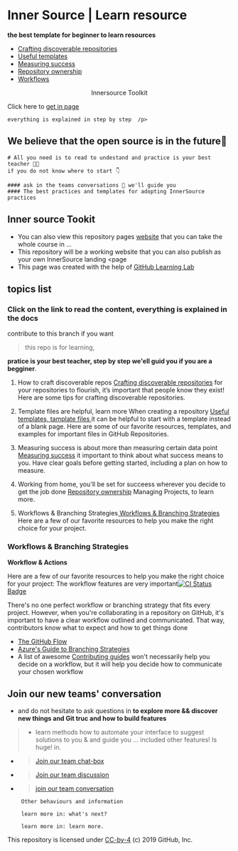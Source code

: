 # Inner Source | Learn resource
**the best template for beginner to learn resources**


  <ul>
    <li><a href="discoverable/">Crafting discoverable repositories</a></li>
    <li><a href="templates/">Useful templates</a></li>
    <li><a href="metrics/">Measuring success</a></li>
    <li><a href="repo-ownership/">Repository ownership</a></li>
   <li><a href="workflows/">Workflows</a></li>
</ul>
     <p align='center' style="italic"><frame width="50" eight="50" text="bold" bg="green">Innersource Toolkit</p>
  <p align="horizontal">Click here to <a href="https://djibal.github.io/innersource">get in page</a></p>
  

    everything is explained in step by step  /p>

## We believe that the open source is in the future🔮

    # All you need is to read to undestand and practice is your best teacher 🧑‍🏫 
    if you do not know where to start 👇
    
    #### ask in the teams conversations 💬 we'll guide you     
    #### The best practices and templates for adopting InnerSource practices


## Inner source Tookit
- You can also view this repository pages <a href="https://djibal.github.io/innersource">website</a> that you can take the whole course in ...
- This repository will be a working website that you can also publish as your own InnerSource landing <page
- This page was created with the help of <a href="https://lab.github.com/">GitHub Learning Lab</a>


## topics list 
<h3> Click on the link to read the content, everything is explained in the docs </h3>
contribute to this branch if you want

   >  this repo is for learning,
   > 
**pratice is your best teacher, step by step we'ell guid you if you are a begginer**.
 
<p>
   
1. How to craft discoverable repos <a href="discoverable/">Crafting discoverable repositories</a> for your repositories to flourish, it’s important that people know they exist! Here are some tips for crafting discoverable repositories.
> 
2. Template files are helpful, learn more When creating a repository <a href="templates/"> Useful templates, tamplate files </a> it can be helpful to start with a template instead of a blank page. Here are some of our favorite resources, templates, and examples for important files in GitHub Repositories.
> 
3. Measuring success is about more than measuring certain data point <a href="metrics/"> Measuring success</a> it important to think about what success means to you. Have clear goals before getting started, including a plan on how to measure.
 > 
4. Working from home, you'll be set for succeess wherever you decide to get the job done <a href="repo-ownership/"> Repository ownership</a> Managing Projects, to learn more.
> 
5. Workflows & Branching Strategies<a href="https://djibal.github.io/innersource/workflows/"> Workflows & Branching Strategies </a> Here are a few of our favorite resources to help you make the right choice for your project.
</p>


### Workflows & Branching Strategies
**Workflow & Actions**

Here are a few of our favorite resources to help you make the right choice for your project: 
The workflow features are very important[![CI](https://github.com/djibal/innersource/actions/workflows/blank.yml/badge.svg) Status Badge](https://github.com/djibal/innersource/actions/workflows/blank.yml/)

There's no one perfect workflow or branching strategy that fits every project. However,
when you're collaborating in a repository on GitHub, it's important to have a clear workflow outlined and communicated.
That way, contributors know what to expect and how to get things done

- [The GitHub Flow](https://guides.github.com/introduction/flow/)
- [Azure's Guide to Branching Strategies](https://docs.microsoft.com/en-us/azure/devops/repos/git/git-branching-guidance?view=azure-devops)
- A list of awesome [Contributing guides](https://github.com/mntnr/awesome-contributing) won't necessarily help you decide on a workflow, but it will help you decide how to communicate your chosen workflow



## Join our new teams' conversation
- and do not hesitate to ask questions in
**to explore more && discover new things and Git truc and how to build features**
> - learn methods how to automate your interface to suggest solutions to you & and guide you ... included other features! Is huge! in.
- > [Join our team chat-box](https://github.com/orgs/dji-7/teams/team-chat-box/)
- > [Join our team discussion](https://github.com/orgs/dji-7/teams/team-discussion/)
- > [join our team conversation](https://github.com/orgs/dji-7/teams/team-conversations/)


       
       Other behaviours and information 

       learn more in: what's next?

       learn more in: learn more.

        
<p>This repository is licensed under <a href=".../LICENSE">CC-by-4</a> (c) 2019 GitHub, Inc.</p>
